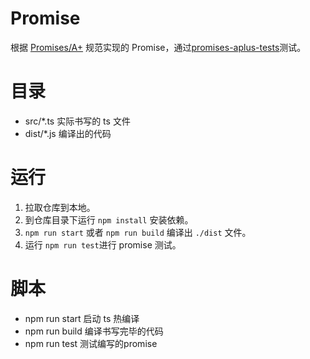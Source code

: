 # Promise
根据 [Promises/A+](https://promisesaplus.com/) 规范实现的 Promise，通过[promises-aplus-tests](https://github.com/promises-aplus/promises-tests)测试。

# 目录
- src/*.ts 实际书写的 ts 文件
- dist/*.js 编译出的代码
# 运行
1. 拉取仓库到本地。
2. 到仓库目录下运行 `npm install` 安装依赖。
3. `npm run start` 或者 `npm run build` 编译出 `./dist` 文件。
4. 运行 `npm run test`进行 promise 测试。

# 脚本
- npm run start 启动 ts 热编译
- npm run build 编译书写完毕的代码
- npm run test 测试编写的promise